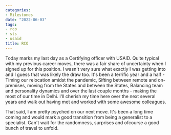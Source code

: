 ```yaml
---
categories:
- Milestones
date: "2022-06-03"
tags:
- rco
- sts
- usaid
title: RCO
---
```


Today marks my last day as a Certifying officer with USAID. Quite typical with my previous career moves, there was a fair share of uncertainty when I signed up for this position. I wasn't very sure what exactly I was getting into and I guess that was likely the draw too. It's been a terrific year and a half - Timing our relocation amidst the pandemic, Sifting between remote and on-premises, moving from the States and between the States, Balancing team and personality dynamics and over the last couple months - making the most of our time in Delhi. I'll cherish my time here over the next several years and walk out having met and worked with some awesome colleagues.

That said, I am pretty psyched on our next move. It's been a long time coming and would mark a good transition from being a generalist to a specialist. Can't wait for the randomness, surprises and ofcourse a good bunch of travel to unfold.
